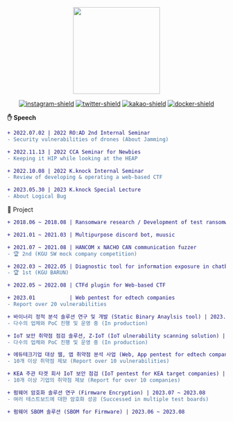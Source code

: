 <!-- <h2>Hi There! 👋</h2> -->

<!-- <img align="center" src="https://i.giphy.com/OSOOHw7N9gb3R06OU7.gif" width="200"> -->
<!-- [![banner-image]][banner-link] -->

<div align="center">

<img align="center" src="https://i.giphy.com/OSOOHw7N9gb3R06OU7.gif" width="200">

<br>

[![instagram-shield]][instagram-link]
[![twitter-shield]][twitter-link]
[![kakao-shield]][kakao-link]
[![docker-shield]][docker-link]

<!-- <img src="https://github-readme-streak-stats.herokuapp.com/?user=hannbyul&theme=dark"/> -->

</div>

**✋ Speech**

```diff
+ 2022.07.02 | 2022 RO:AD 2nd Internal Seminar
- Security vulnerabilities of drones (About Jamming)

+ 2022.11.13 | 2022 CCA Seminar for Newbies
- Keeping it HIP while looking at the HEAP

+ 2022.10.08 | 2022 K.knock Internal Seminar
- Review of developing & operating a web-based CTF

+ 2023.05.30 | 2023 K.knock Special Lecture
- About Logical Bug
```

🚀 Project

```diff
+ 2018.06 ~ 2018.08 | Ransomware research / Development of test ransomware using Minesweeper

+ 2021.01 ~ 2021.03 | Multipurpose discord bot, muusic

+ 2021.07 ~ 2021.08 | HANCOM x NACHO CAN communication fuzzer
- 🏆 2nd (KGU SW mock company competition)

+ 2022.03 ~ 2022.05 | Diagnostic tool for information exposure in chatbots
- 🏆 1st (KGU BARUN)

+ 2022.05 ~ 2022.08 | CTFd plugin for Web-based CTF

+ 2023.01           | Web pentest for edtech companies
- Report over 20 vulnerabilities

+ 바이너리 정적 분석 솔루션 연구 및 개발 (Static Binary Anaylsis tool) | 2023.01 ~ 2023.03
- 다수의 업체와 PoC 진행 및 운영 중 (In production)

+ IoT 보안 취약점 점검 솔루션, Z-IoT (IoT ulnerability scanning solution) | 2023.03 ~ 2023.07
- 다수의 업체와 PoC 진행 및 운영 중 (In production)

+ 에듀테크기업 대상 웹, 앱 취약점 분석 사업 (Web, App pentest for edtech companies) | 2023.07 ~ 2023.08
- 10개 이상 취약점 제보 (Report over 10 vulnerabilities)

+ KEA 주관 타겟 회사 IoT 보안 점검 (IoT pentest for KEA target companies) | 2023.08 ~
- 10개 이상 기업의 취약점 제보 (Report for over 10 companies)

+ 펌웨어 암호화 솔루션 연구 (Firmware Encryption) | 2023.07 ~ 2023.08
- 여러 테스트보드에 대한 암호화 성공 (Successed in multiple test boards)

+ 펌웨어 SBOM 솔루션 (SBOM for Firmware) | 2023.06 ~ 2023.08
```

<!-- banner link -->

[banner-image]: ./assets/profile-banner.png
[banner-link]: https://www.github.com/hannbyul

<!-- SNS -->

[instagram-link]: https://www.instagram.com/han.__.byul/
[instagram-shield]: https://img.shields.io/twitter/follow/han.__.byul?style=flat&logo=instagram&color=%23E4405F
[twitter-link]: https://twitter.com/intent/follow?screen_name=han__byul
[twitter-shield]: https://img.shields.io/twitter/follow/han__byul?style=flat&logo=twitter&color=%231DA1F2
[kakao-link]: https://open.kakao.com/me/han__byul
[kakao-shield]: https://img.shields.io/twitter/follow/han__byul?style=flat&logo=kakaotalk&color=%23FFCD00
[docker-link]: https://hub.docker.com/u/hannbyul
[docker-shield]: https://img.shields.io/twitter/follow/hannbyul?style=flat&logo=docker&color=%232496ED

<!-- github info -->

[streak-stats]: https://github-readme-streak-stats.herokuapp.com/?user=hannbyul&theme=dark

